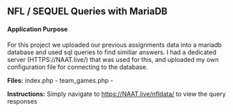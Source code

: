 ## NFL / SEQUEL Queries with MariaDB
#### Application Purpose
For this project we uploaded our previous assignments data into a mariadb database and used sql queries to find similiar answers. I had a dedicated server (HTTPS://NAAT.live/) that was used for this, and uploaded my own configuration file for connecting to the database. 

**Files:**
index.php - 
team_games.php - 

**Instructions:**
Simply navigate to https://NAAT.live/nfldata/ to view the query responses
